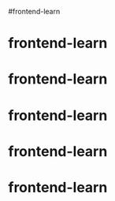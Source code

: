#frontend-learn
# frontend-learn
# frontend-learn
# frontend-learn
# frontend-learn
# frontend-learn
